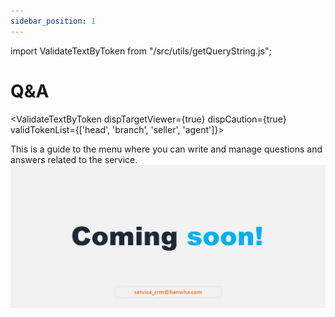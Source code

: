 ```yaml
---
sidebar_position: 1
---
```


import ValidateTextByToken from "/src/utils/getQueryString.js";

# Q&A

<ValidateTextByToken dispTargetViewer={true} dispCaution={true} validTokenList={['head', 'branch', 'seller', 'agent']}>

This is a guide to the menu where you can write and manage questions and answers related to the service.
![100](./img/100.png)
</ValidateTextByToken>
